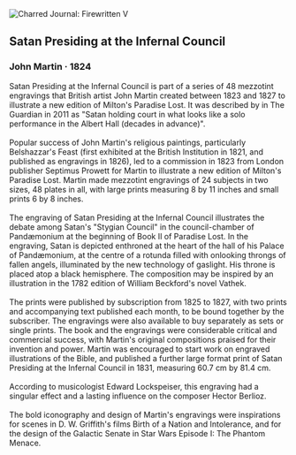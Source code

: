 <div class="artwork-of-the-day">
  <div class="container">
    <div class="img-wrapper">
      <img
        src="https://uploads6.wikiart.org/00380/images/john-martin/john-martin-satan-in-council.jpg!Large.jpg"
        alt="Charred Journal: Firewritten V" />
    </div>
    <div class="artwork-detail">
      <div class="artwork-origin"> 
        <h2 class="artwork-name">Satan Presiding at the Infernal Council</h2>
        <h3 class="artist">
          John Martin
                    ·  1824
        </h3>
      </div>
      <p class="description">
        <span class="artwork-description-text ng-binding" ng-bind-html="viewModel.ArtworkOfTheDay.Description | unsafe">Satan Presiding at the Infernal Council is part of a series of 48 mezzotint engravings that British artist John Martin created between 1823 and 1827 to illustrate a new edition of Milton's Paradise Lost. It was described by in The Guardian in 2011 as "Satan holding court in what looks like a solo performance in the Albert Hall (decades in advance)".
<br>
<br>Popular success of John Martin's religious paintings, particularly Belshazzar's Feast (first exhibited at the British Institution in 1821, and published as engravings in 1826), led to a commission in 1823 from London publisher Septimus Prowett for Martin to illustrate a new edition of Milton's Paradise Lost. Martin made mezzotint engravings of 24 subjects in two sizes, 48 plates in all, with large prints measuring 8 by 11 inches and small prints 6 by 8 inches.
<br>
<br>The engraving of Satan Presiding at the Infernal Council illustrates the debate among Satan's "Stygian Council" in the council-chamber of Pandæmonium at the beginning of Book II of Paradise Lost. In the engraving, Satan is depicted enthroned at the heart of the hall of his Palace of Pandæmonium, at the centre of a rotunda filled with onlooking throngs of fallen angels, illuminated by the new technology of gaslight. His throne is placed atop a black hemisphere. The composition may be inspired by an illustration in the 1782 edition of William Beckford's novel Vathek.
<br>
<br>The prints were published by subscription from 1825 to 1827, with two prints and accompanying text published each month, to be bound together by the subscriber. The engravings were also available to buy separately as sets or single prints. The book and the engravings were considerable critical and commercial success, with Martin's original compositions praised for their invention and power. Martin was encouraged to start work on engraved illustrations of the Bible, and published a further large format print of Satan Presiding at the Infernal Council in 1831, measuring 60.7 cm by 81.4 cm.
<br>
<br>According to musicologist Edward Lockspeiser, this engraving had a singular effect and a lasting influence on the composer Hector Berlioz.
<br>
<br>The bold iconography and design of Martin's engravings were inspirations for scenes in D. W. Griffith's films Birth of a Nation and Intolerance, and for the design of the Galactic Senate in Star Wars Episode I: The Phantom Menace.</span>
                        <div class="text-shadow-container" ng-show="showShadow" style=""></div>
      </p>
    </div>
  </div>

</div>
